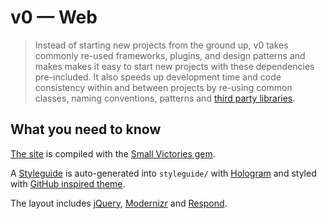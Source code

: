 # v0 — Web

> Instead of starting new projects from the ground up, v0 takes commonly re-used frameworks, plugins, and design patterns and makes makes it easy to start new projects with these dependencies pre-included. It also speeds up development time and code consistency within and between projects by re-using common classes, naming conventions, patterns and [third party libraries](http://micdijkstra.github.io/v0/styleguide/libraries.html).

## What you need to know

[The site](http://micdijkstra.github.io/v0/) is compiled with the [Small Victories gem](http://github.com/xxix/smallvictories-gem).

A [Styleguide](http:///micdijkstra.github.io/v0/styleguide/) is auto-generated into `styleguide/` with [Hologram](https://github.com/trulia/hologram) and styled with [GitHub inspired theme](https://github.com/wearecube/hologram-github-theme).

The layout includes [jQuery](https://jquery.com/), [Modernizr](https://modernizr.com/) and [Respond](https://github.com/scottjehl/Respond).
